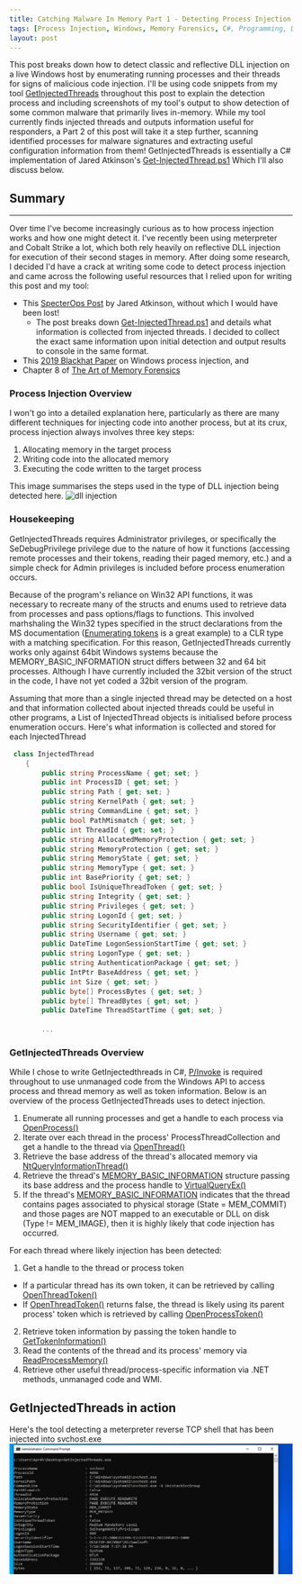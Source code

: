 ```yaml
---
title: Catching Malware In Memory Part 1 - Detecting Process Injection
tags: [Process Injection, Windows, Memory Forensics, C#, Programming, DFIR, P/Invoke, .NET Framework, DLL Injection, Malware, meterpreter, Cobalt Strike]
layout: post
---
```


This post breaks down how to detect classic and reflective DLL injection on a live Windows host by enumerating running processes and their threads for signs of malicious code injection. I'll be using code snippets from my tool [GetInjectedThreads](https://github.com/Apr4h/GetInjectedThreads) throughout this post to explain the detection process and including screenshots of my tool's output to show detection of some common malware that primarily lives in-memory. While my tool currently finds injected threads and outputs information useful for responders, a Part 2 of this post will take it a step further, scanning identified processes for malware signatures and extracting useful configuration information from them! GetInjectedThreads is essentially a C# implementation of Jared Atkinson's [Get-InjectedThread.ps1](https://gist.github.com/jaredcatkinson/23905d34537ce4b5b1818c3e6405c1d2) Which I'll also discuss below.

## Summary
---
Over time I've become increasingly curious as to how process injection works and how one might detect it. I've recently been using meterpreter and Cobalt Strike a lot, which both rely heavily on reflective DLL injection for execution of their second stages in memory. After doing some research, I decided I'd have a crack at writing some code to detect process injection and came across the following useful resources that I relied upon for writing this post and my tool:
- This [SpecterOps Post](https://posts.specterops.io/defenders-think-in-graphs-too-part-1-572524c71e91) by Jared Atkinson, without which I would have been lost!
  - The post breaks down [Get-InjectedThread.ps1](https://gist.github.com/jaredcatkinson/23905d34537ce4b5b1818c3e6405c1d2) and details what information is collected from injected threads. I decided to collect the exact same information upon initial detection and output results to console in the same format.
- This [2019 Blackhat Paper](https://i.blackhat.com/USA-19/Thursday/us-19-Kotler-Process-Injection-Techniques-Gotta-Catch-Them-All-wp.pdf) on Windows process injection, and
- Chapter 8 of [The Art of Memory Forensics](https://www.wiley.com/en-us/The+Art+of+Memory+Forensics:+Detecting+Malware+and+Threats+in+Windows,+Linux,+and+Mac+Memory-p-9781118825099)

### Process Injection Overview
I won't go into a detailed explanation here, particularly as there are many different techniques for injecting code into another process, but at its crux, process injection always involves three key steps:

1. Allocating memory in the target process
2. Writing code into the allocated memory
3. Executing the code written to the target process

This image summarises the steps used in the type of DLL injection being detected here.
![dll injection](http://1.bp.blogspot.com/-NQx0mo7wOnw/UOr00ZmbtXI/AAAAAAAABag/oGjHH1YlttM/s1600/DLL%2BInjection-Functions.png)

### Housekeeping

GetInjectedThreads requires Administrator privileges, or specifically the SeDebugPrivilege privilege due to the nature of how it functions (accessing remote processes and their tokens, reading their paged memory, etc.) and a simple check for Admin privileges is included before process enumeration occurs. 

Because of the program's reliance on Win32 API functions, it was necessary to recreate many of the structs and enums used to retrieve data from processes and pass options/flags to functions. This involved marhshaling the Win32 types specified in the struct declarations from the MS documentation ([Enumerating tokens](https://docs.microsoft.com/en-us/windows/win32/api/winnt/ne-winnt-token_information_class) is a great example) to a CLR type with a matching specification. For this reason, GetInjectedThreads currently works only against 64bit Windows systems because the MEMORY_BASIC_INFORMATION struct differs between 32 and 64 bit processes. Although I have currently included the 32bit version of the struct in the code, I have not yet coded a 32bit version of the program.

Assuming that more than a single injected thread may be detected on a host and that information collected about injected threads could be useful in other programs, a List of InjectedThread objects is initialised before process enumeration occurs. Here's what information is collected and stored for each InjectedThread

```cs
 class InjectedThread
    {
        public string ProcessName { get; set; }
        public int ProcessID { get; set; }
        public string Path { get; set; }
        public string KernelPath { get; set; }
        public string CommandLine { get; set; }
        public bool PathMismatch { get; set; }
        public int ThreadId { get; set; }
        public string AllocatedMemoryProtection { get; set; }
        public string MemoryProtection { get; set; }
        public string MemoryState { get; set; }
        public string MemoryType { get; set; }
        public int BasePriority { get; set; }
        public bool IsUniqueThreadToken { get; set; }
        public string Integrity { get; set; }
        public string Privileges { get; set; }
        public string LogonId { get; set; }
        public string SecurityIdentifier { get; set; }
        public string Username { get; set; }
        public DateTime LogonSessionStartTime { get; set; }
        public string LogonType { get; set; }
        public string AuthenticationPackage { get; set; }
        public IntPtr BaseAddress { get; set; }
        public int Size { get; set; }
        public byte[] ProcessBytes { get; set; }
        public byte[] ThreadBytes { get; set; }
        public DateTime ThreadStartTime { get; set; }
        
        ...
```

### GetInjectedThreads Overview 
While I chose to write GetInjectedthreads in C#, [P/Invoke](https://docs.microsoft.com/en-us/dotnet/standard/native-interop/pinvoke) is required throughout to use unmanaged code from the Windows API to access process and thread memory as well as token information. Below is an overview of the process GetInjectedThreads uses to detect injection.

1. Enumerate all running processes and get a handle to each process via [OpenProcess()](https://docs.microsoft.com/en-us/windows/win32/api/processthreadsapi/nf-processthreadsapi-openprocess)
2. Iterate over each thread in the process' ProcessThreadCollection and get a handle to the thread via [OpenThread()](https://docs.microsoft.com/en-us/windows/win32/api/processthreadsapi/nf-processthreadsapi-openthread)
3. Retrieve the base address of the thread's allocated memory via [NtQueryInformationThread()](https://docs.microsoft.com/en-us/windows/win32/api/winternl/nf-winternl-ntqueryinformationthread)
4. Retrieve the thread's [MEMORY_BASIC_INFORMATION](https://docs.microsoft.com/en-us/windows/win32/api/winnt/ns-winnt-memory_basic_information) structure passing its base address and the process handle to [VirtualQueryEx()](https://docs.microsoft.com/en-us/windows/win32/api/memoryapi/nf-memoryapi-virtualqueryex)
5. If the thread's [MEMORY_BASIC_INFORMATION](https://docs.microsoft.com/en-us/windows/win32/api/winnt/ns-winnt-memory_basic_information) indicates that the thread contains pages associated to physical storage (State = MEM_COMMIT) and those pages are NOT mapped to an executable or DLL on disk (Type != MEM_IMAGE), then it is highly likely that code injection has occurred. 

For each thread where likely injection has been detected:
1. Get a handle to the thread or process token
  - If a particular thread has its own token, it can be retrieved by calling [OpenThreadToken()](https://docs.microsoft.com/en-us/windows/win32/api/processthreadsapi/nf-processthreadsapi-openthreadtoken)
  - If [OpenThreadToken()](https://docs.microsoft.com/en-us/windows/win32/api/processthreadsapi/nf-processthreadsapi-openthreadtoken) returns false, the thread is likely using its parent process' token which is retrieved by calling [OpenProcessToken()](https://docs.microsoft.com/en-us/windows/win32/api/processthreadsapi/nf-processthreadsapi-openprocesstoken)
2. Retrieve token information by passing the token handle to [GetTokenInformation()](https://docs.microsoft.com/en-us/windows/win32/api/securitybaseapi/nf-securitybaseapi-gettokeninformation)
3. Read the contents of the thread and its process' memory via [ReadProcessMemory()](https://docs.microsoft.com/en-us/windows/win32/api/memoryapi/nf-memoryapi-readprocessmemory)
4. Retrieve other useful thread/process-specific information via .NET methods, unmanaged code and WMI. 

## GetInjectedThreads in action

Here's the tool detecting a meterpreter reverse TCP shell that has been injected into svchost.exe
![Image](/assets/img/detecting-process-injection-1/detect-injection-1-meterp.PNG)
